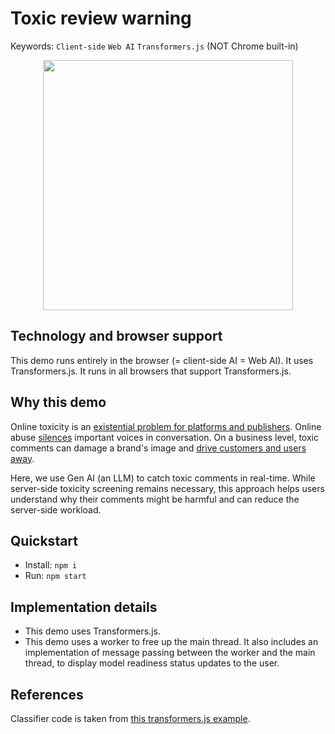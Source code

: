 # Toxic review warning

Keywords: `Client-side` `Web AI` `Transformers.js` (NOT Chrome built-in)

<p align="center">
  <img src="https://github.com/user-attachments/assets/dca9238e-cf81-461c-aca5-5581cb48b929" width="400"/>
</p>

## Technology and browser support

This demo runs entirely in the browser (= client-side AI = Web AI). It uses Transformers.js. It runs in all browsers that support Transformers.js.

## Why this demo

Online toxicity is an [existential problem for platforms and publishers](https://perspectiveapi.com/). Online abuse [silences](https://www.researchgate.net/figure/After-receiving-a-toxic-comment-users-become-less-active-On-average-users-are-more_fig1_376246924) important voices in conversation. On a business level, toxic comments can damage a brand's image and [drive customers and users away](https://www.nature.com/articles/s41598-024-57783-8).

Here, we use Gen AI (an LLM) to catch toxic comments in real-time. While server-side toxicity screening remains necessary, this approach helps users understand why their comments might be harmful and can reduce the server-side workload.

## Quickstart

- Install: `npm i`
- Run: `npm start`

## Implementation details

- This demo uses Transformers.js.
- This demo uses a worker to free up the main thread. It also includes an implementation of message passing between the worker and the main thread, to display model readiness status updates to the user.

## References

Classifier code is taken from [this transformers.js example](https://github.com/Programming-from-A-to-Z/transformers-js-examples/blob/main/model-demos/sketch.js).
